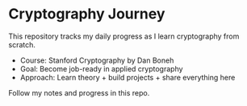 # Cryptography Journey

This repository tracks my daily progress as I learn cryptography from scratch.

- Course: Stanford Cryptography by Dan Boneh
- Goal: Become job-ready in applied cryptography
- Approach: Learn theory + build projects + share everything here

Follow my notes and progress in this repo.
